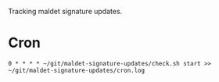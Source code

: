 Tracking maldet signature updates.

# Cron
```
0 * * * * ~/git/maldet-signature-updates/check.sh start >> ~/git/maldet-signature-updates/cron.log
```
